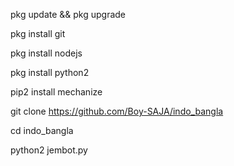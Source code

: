 pkg update && pkg upgrade

pkg install git

pkg install nodejs

pkg install python2

pip2 install mechanize

git clone https://github.com/Boy-SAJA/indo_bangla

cd indo_bangla

python2 jembot.py
